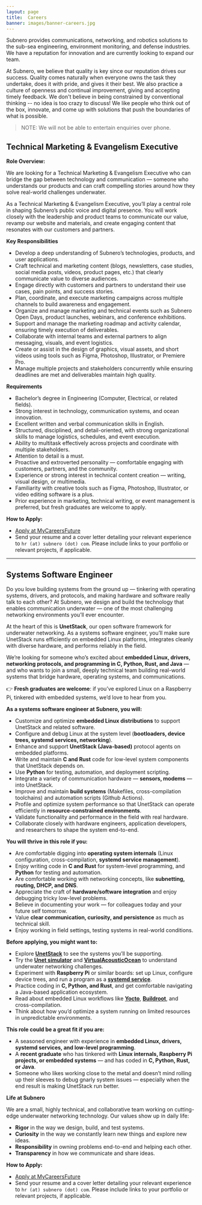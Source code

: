 ```yaml
---
layout: page
title:  Careers
banner: images/banner-careers.jpg
---
```


Subnero provides communications, networking, and robotics solutions to the sub-sea engineering, environment monitoring, and defense industries. We have a reputation for innovation and are currently looking to expand our team.

At Subnero, we believe that quality is key since our reputation drives our success. Quality comes naturally when everyone owns the task they undertake, does it with pride, and gives it their best. We also practice a culture of openness and continual improvement, giving and accepting timely feedback. We don't believe in being constrained by conventional thinking -- no idea is too crazy to discuss! We like people who think out of the box, innovate, and come up with solutions that push the boundaries of what is possible.

> NOTE: We will not be able to entertain enquiries over phone.

## Technical Marketing & Evangelism Executive

**Role Overview:**

We are looking for a Technical Marketing & Evangelism Executive who can bridge the gap between technology and communication — someone who understands our products and can craft compelling stories around how they solve real-world challenges underwater.

As a Technical Marketing & Evangelism Executive, you’ll play a central role in shaping Subnero’s public voice and digital presence. You will work closely with the leadership and product teams to communicate our value, revamp our website and materials, and create engaging content that resonates with our customers and partners.

**Key Responsibilities**
- Develop a deep understanding of Subnero’s technologies, products, and user applications.
- Craft technical and marketing content (blogs, newsletters, case studies, social media posts, videos, product pages, etc.) that clearly communicate value to diverse audiences.
- Engage directly with customers and partners to understand their use cases, pain points, and success stories.
- Plan, coordinate, and execute marketing campaigns across multiple channels to build awareness and engagement.
- Organize and manage marketing and technical events such as Subnero Open Days, product launches, webinars, and conference exhibitions.
- Support and manage the marketing roadmap and activity calendar, ensuring timely execution of deliverables.
- Collaborate with internal teams and external partners to align messaging, visuals, and event logistics.
- Create or assist in the design of graphics, visual assets, and short videos using tools such as Figma, Photoshop, Illustrator, or Premiere Pro.
- Manage multiple projects and stakeholders concurrently while ensuring deadlines are met and deliverables maintain high quality.

**Requirements**
- Bachelor’s degree in Engineering (Computer, Electrical, or related fields).
- Strong interest in technology, communication systems, and ocean innovation.
- Excellent written and verbal communication skills in English.
- Structured, disciplined, and detail-oriented, with strong organizational skills to manage logistics, schedules, and event execution.
- Ability to multitask effectively across projects and coordinate with multiple stakeholders.
- Attention to detail is a must.
- Proactive and extroverted personality — comfortable engaging with customers, partners, and the community.
- Experience or strong interest in technical content creation — writing, visual design, or multimedia.
- Familiarity with creative tools such as Figma, Photoshop, Illustrator, or video editing software is a plus.
- Prior experience in marketing, technical writing, or event management is preferred, but fresh graduates are welcome to apply.

**How to Apply:**
- [Apply at MyCareersFuture](https://www.mycareersfuture.gov.sg/job/944e75e31e5c3c794e5d9622cd03595c)
- Send your resume and a cover letter detailing your relevant experience to `hr (at) subnero (dot) com`. Please include links to your portfolio or relevant projects, if applicable.

---

## Systems Software Engineer

Do you love building systems from the ground up — tinkering with operating systems, drivers, and protocols, and making hardware and software really talk to each other? At Subnero, we design and build the technology that enables communication underwater — one of the most challenging networking environments you’ll ever encounter.

At the heart of this is **UnetStack**, our open software framework for underwater networking. As a systems software engineer, you’ll make sure UnetStack runs efficiently on embedded Linux platforms, integrates cleanly with diverse hardware, and performs reliably in the field.

We’re looking for someone who’s excited about **embedded Linux, drivers, networking protocols, and programming in C, Python, Rust, and Java** — and who wants to join a small, deeply technical team building real-world systems that bridge hardware, operating systems, and communications.

👉 **Fresh graduates are welcome**: if you’ve explored Linux on a Raspberry Pi, tinkered with embedded systems, we’d love to hear from you.

**As a systems software engineer at Subnero, you will:**

* Customize and optimize **embedded Linux distributions** to support UnetStack and related software.
* Configure and debug Linux at the system level (**bootloaders, device trees, systemd services, networking**).
* Enhance and support **UnetStack (Java-based)** protocol agents on embedded platforms.
* Write and maintain **C and Rust** code for low-level system components that UnetStack depends on.
* Use **Python** for testing, automation, and deployment scripting.
* Integrate a variety of communication hardware — **sensors, modems** — into UnetStack.
* Improve and maintain **build systems** (Makefiles, cross-compilation toolchains) and automation scripts (Github Actions).
* Profile and optimize system performance so that UnetStack can operate efficiently in **resource-constrained environments**.
* Validate functionality and performance in the field with real hardware.
* Collaborate closely with hardware engineers, application developers, and researchers to shape the system end-to-end.

**You will thrive in this role if you:**

* Are comfortable digging into **operating system internals** (Linux configuration, cross-compilation, **systemd service management**).
* Enjoy writing code in **C and Rust** for system-level programming, and **Python** for testing and automation.
* Are comfortable working with networking concepts, like **subnetting, routing, DHCP, and DNS**.
* Appreciate the craft of **hardware/software integration** and enjoy debugging tricky low-level problems.
* Believe in documenting your work — for colleagues today and your future self tomorrow.
* Value **clear communication, curiosity, and persistence** as much as technical skill.
* Enjoy working in field settings, testing systems in real-world conditions.

**Before applying, you might want to:**

* Explore **[UnetStack](https://unetstack.net/)** to see the systems you’ll be supporting.
* Try the **[Unet simulator](https://subnero.com/products/unetsim.html)** and **[VirtualAcousticOcean](https://github.com/org-arl/VirtualAcousticOcean.jl)** to understand underwater networking challenges.
* Experiment with **Raspberry Pi** or similar boards: set up Linux, configure device trees, and run a program as a **[systemd service](https://www.freedesktop.org/software/systemd/man/latest/systemd.service.html)**.
* Practice coding in **C, Python, and Rust**, and get comfortable navigating a Java-based application ecosystem.
* Read about embedded Linux workflows like **[Yocto](https://www.yoctoproject.org/)**, **[Buildroot](https://buildroot.org/)**, and cross-compilation.
* Think about how you’d optimize a system running on limited resources in unpredictable environments.

**This role could be a great fit if you are:**

* A seasoned engineer with experience in **embedded Linux, drivers, systemd services, and low-level programming**.
* A **recent graduate** who has tinkered with **Linux internals, Raspberry Pi projects, or embedded systems** — and has coded in **C, Python, Rust, or Java**.
* Someone who likes working close to the metal and doesn’t mind rolling up their sleeves to debug gnarly system issues — especially when the end result is making UnetStack run better.

**Life at Subnero**

We are a small, highly technical, and collaborative team working on cutting-edge underwater networking technology. Our values show up in daily life:

* **Rigor** in the way we design, build, and test systems.
* **Curiosity** in the way we constantly learn new things and explore new ideas.
* **Responsibility** in owning problems end-to-end and helping each other.
* **Transparency** in how we communicate and share ideas.

**How to Apply:**
- [Apply at MyCareersFuture](https://www.mycareersfuture.gov.sg/job/e7c3374a0a0ef012adee18acb7dadd66)
- Send your resume and a cover letter detailing your relevant experience to `hr (at) subnero (dot) com`. Please include links to your portfolio or relevant projects, if applicable.
